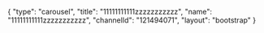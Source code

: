{
    "type": "carousel",
    "title": "11111111111zzzzzzzzzzz",
    "name": "11111111111zzzzzzzzzzz",
    "channelId": "121494071",
    "layout": "bootstrap"
}